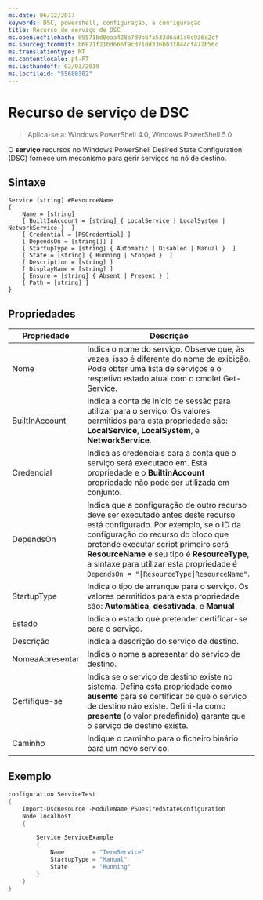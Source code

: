 ```yaml
---
ms.date: 06/12/2017
keywords: DSC, powershell, configuração, a configuração
title: Recurso de serviço de DSC
ms.openlocfilehash: 09571bd0eaa428e7d0bb7a533d6ad1c0c936e2cf
ms.sourcegitcommit: b6871f21bd666f9cd71dd336bb3f844cf472b56c
ms.translationtype: MT
ms.contentlocale: pt-PT
ms.lasthandoff: 02/03/2019
ms.locfileid: "55688302"
---
```

# <a name="dsc-service-resource"></a>Recurso de serviço de DSC

> Aplica-se a: Windows PowerShell 4.0, Windows PowerShell 5.0


O **serviço** recursos no Windows PowerShell Desired State Configuration (DSC) fornece um mecanismo para gerir serviços no nó de destino.

## <a name="syntax"></a>Sintaxe

```
Service [string] #ResourceName
{
    Name = [string]
    [ BuiltInAccount = [string] { LocalService | LocalSystem | NetworkService }  ]
    [ Credential = [PSCredential] ]
    [ DependsOn = [string[]] ]
    [ StartupType = [string] { Automatic | Disabled | Manual }  ]
    [ State = [string] { Running | Stopped }  ]
    [ Description = [string] ]
    [ DisplayName = [string] ]
    [ Ensure = [string] { Absent | Present } ]
    [ Path = [string] ]
}
```

## <a name="properties"></a>Propriedades

|  Propriedade  |  Descrição   |
|---|---|
| Nome| Indica o nome do serviço. Observe que, às vezes, isso é diferente do nome de exibição. Pode obter uma lista de serviços e o respetivo estado atual com o cmdlet Get-Service.|
| BuiltInAccount| Indica a conta de início de sessão para utilizar para o serviço. Os valores permitidos para esta propriedade são: **LocalService**, **LocalSystem**, e **NetworkService**.|
| Credencial| Indica as credenciais para a conta que o serviço será executado em. Esta propriedade e o __BuiltinAccount__ propriedade não pode ser utilizada em conjunto.|
| DependsOn| Indica que a configuração de outro recurso deve ser executado antes deste recurso está configurado. Por exemplo, se o ID da configuração do recurso do bloco que pretende executar script primeiro será __ResourceName__ e seu tipo é __ResourceType__, a sintaxe para utilizar esta propriedade é `DependsOn = "[ResourceType]ResourceName"`.|
| StartupType| Indica o tipo de arranque para o serviço. Os valores permitidos para esta propriedade são: **Automática**, **desativada**, e **Manual**|
| Estado| Indica o estado que pretender certificar-se para o serviço.|
| Descrição | Indica a descrição do serviço de destino.|
| NomeaApresentar | Indica o nome a apresentar do serviço de destino.|
| Certifique-se | Indica se o serviço de destino existe no sistema. Defina esta propriedade como **ausente** para se certificar de que o serviço de destino não existe. Defini-la como **presente** (o valor predefinido) garante que o serviço de destino existe.|
| Caminho | Indique o caminho para o ficheiro binário para um novo serviço.|

## <a name="example"></a>Exemplo

```powershell
configuration ServiceTest
{
    Import-DscResource -ModuleName PSDesiredStateConfiguration
    Node localhost
    {

        Service ServiceExample
        {
            Name        = "TermService"
            StartupType = "Manual"
            State       = "Running"
        }
    }
}
```